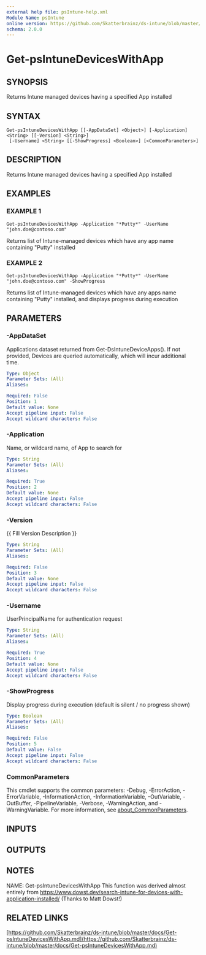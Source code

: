 ```yaml
---
external help file: psIntune-help.xml
Module Name: psIntune
online version: https://github.com/Skatterbrainz/ds-intune/blob/master/docs/Get-psIntuneDevicesWithApp.md
schema: 2.0.0
---
```


# Get-psIntuneDevicesWithApp

## SYNOPSIS
Returns Intune managed devices having a specified App installed

## SYNTAX

```
Get-psIntuneDevicesWithApp [[-AppDataSet] <Object>] [-Application] <String> [[-Version] <String>]
 [-Username] <String> [[-ShowProgress] <Boolean>] [<CommonParameters>]
```

## DESCRIPTION
Returns Intune managed devices having a specified App installed

## EXAMPLES

### EXAMPLE 1
```
Get-psIntuneDevicesWithApp -Application "*Putty*" -UserName "john.doe@contoso.com"
```

Returns list of Intune-managed devices which have any app name containing "Putty" installed

### EXAMPLE 2
```
Get-psIntuneDevicesWithApp -Application "*Putty*" -UserName "john.doe@contoso.com" -ShowProgress
```

Returns list of Intune-managed devices which have any apps name containing "Putty" installed, and displays progress during execution

## PARAMETERS

### -AppDataSet
Applications dataset returned from Get-DsIntuneDeviceApps().
If not provided, Devices are queried automatically, which will incur additional time.

```yaml
Type: Object
Parameter Sets: (All)
Aliases:

Required: False
Position: 1
Default value: None
Accept pipeline input: False
Accept wildcard characters: False
```

### -Application
Name, or wildcard name, of App to search for

```yaml
Type: String
Parameter Sets: (All)
Aliases:

Required: True
Position: 2
Default value: None
Accept pipeline input: False
Accept wildcard characters: False
```

### -Version
{{ Fill Version Description }}

```yaml
Type: String
Parameter Sets: (All)
Aliases:

Required: False
Position: 3
Default value: None
Accept pipeline input: False
Accept wildcard characters: False
```

### -Username
UserPrincipalName for authentication request

```yaml
Type: String
Parameter Sets: (All)
Aliases:

Required: True
Position: 4
Default value: None
Accept pipeline input: False
Accept wildcard characters: False
```

### -ShowProgress
Display progress during execution (default is silent / no progress shown)

```yaml
Type: Boolean
Parameter Sets: (All)
Aliases:

Required: False
Position: 5
Default value: False
Accept pipeline input: False
Accept wildcard characters: False
```

### CommonParameters
This cmdlet supports the common parameters: -Debug, -ErrorAction, -ErrorVariable, -InformationAction, -InformationVariable, -OutVariable, -OutBuffer, -PipelineVariable, -Verbose, -WarningAction, and -WarningVariable. For more information, see [about_CommonParameters](http://go.microsoft.com/fwlink/?LinkID=113216).

## INPUTS

## OUTPUTS

## NOTES
NAME: Get-psIntuneDevicesWithApp
This function was derived almost entirely from https://www.dowst.dev/search-intune-for-devices-with-application-installed/
(Thanks to Matt Dowst!)

## RELATED LINKS

[https://github.com/Skatterbrainz/ds-intune/blob/master/docs/Get-psIntuneDevicesWithApp.md](https://github.com/Skatterbrainz/ds-intune/blob/master/docs/Get-psIntuneDevicesWithApp.md)

